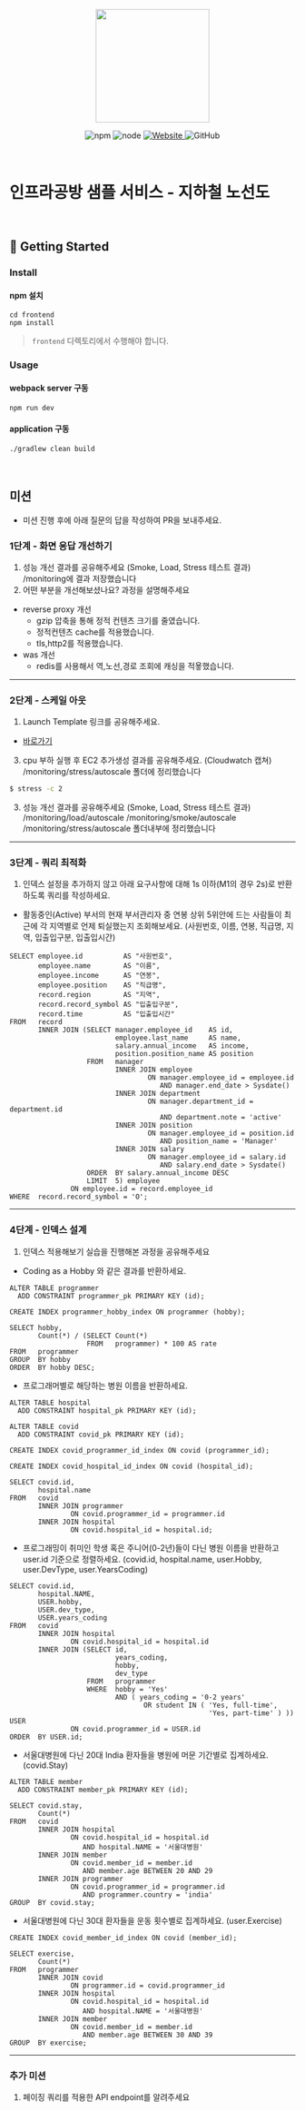 <p align="center">
    <img width="200px;" src="https://raw.githubusercontent.com/woowacourse/atdd-subway-admin-frontend/master/images/main_logo.png"/>
</p>
<p align="center">
  <img alt="npm" src="https://img.shields.io/badge/npm-%3E%3D%205.5.0-blue">
  <img alt="node" src="https://img.shields.io/badge/node-%3E%3D%209.3.0-blue">
  <a href="https://edu.nextstep.camp/c/R89PYi5H" alt="nextstep atdd">
    <img alt="Website" src="https://img.shields.io/website?url=https%3A%2F%2Fedu.nextstep.camp%2Fc%2FR89PYi5H">
  </a>
  <img alt="GitHub" src="https://img.shields.io/github/license/next-step/atdd-subway-service">
</p>

<br>

# 인프라공방 샘플 서비스 - 지하철 노선도

<br>

## 🚀 Getting Started

### Install
#### npm 설치
```
cd frontend
npm install
```
> `frontend` 디렉토리에서 수행해야 합니다.

### Usage
#### webpack server 구동
```
npm run dev
```
#### application 구동
```
./gradlew clean build
```
<br>

## 미션

* 미션 진행 후에 아래 질문의 답을 작성하여 PR을 보내주세요.


### 1단계 - 화면 응답 개선하기
1. 성능 개선 결과를 공유해주세요 (Smoke, Load, Stress 테스트 결과)
/monitoring에 결과 저장했습니다
2. 어떤 부분을 개선해보셨나요? 과정을 설명해주세요
- reverse proxy 개선
  - gzip 압축을 통해 정적 컨텐츠 크기를 줄였습니다.
  - 정적컨텐츠 cache를 적용했습니다.
  - tls,http2를 적용했습니다.
- was 개선
  - redis를 사용해서 역,노선,경로 조회에 캐싱을 적욯했습니다.
---

### 2단계 - 스케일 아웃

1. Launch Template 링크를 공유해주세요.
- [바로가기](https://ap-northeast-2.console.aws.amazon.com/ec2/home?region=ap-northeast-2#LaunchTemplateDetails:launchTemplateId=lt-01791e69a8c40e4ec)

3. cpu 부하 실행 후 EC2 추가생성 결과를 공유해주세요. (Cloudwatch 캡쳐)
/monitoring/stress/autoscale
폴더에 정리했습니다
```sh
$ stress -c 2
```

3. 성능 개선 결과를 공유해주세요 (Smoke, Load, Stress 테스트 결과)
/monitoring/load/autoscale
/monitoring/smoke/autoscale
/monitoring/stress/autoscale
폴더내부에 정리했습니다
---

### 3단계 - 쿼리 최적화

1. 인덱스 설정을 추가하지 않고 아래 요구사항에 대해 1s 이하(M1의 경우 2s)로 반환하도록 쿼리를 작성하세요.

- 활동중인(Active) 부서의 현재 부서관리자 중 연봉 상위 5위안에 드는 사람들이 최근에 각 지역별로 언제 퇴실했는지 조회해보세요. (사원번호, 이름, 연봉, 직급명, 지역, 입출입구분, 입출입시간)
```roomsql
SELECT employee.id          AS "사원번호",
       employee.name        AS "이름",
       employee.income      AS "연봉",
       employee.position    AS "직급명",
       record.region        AS "지역",
       record.record_symbol AS "입출입구분",
       record.time          AS "입출입시간"
FROM   record
       INNER JOIN (SELECT manager.employee_id    AS id,
                          employee.last_name     AS name,
                          salary.annual_income   AS income,
                          position.position_name AS position
                   FROM   manager
                          INNER JOIN employee
                                  ON manager.employee_id = employee.id
                                     AND manager.end_date > Sysdate()
                          INNER JOIN department
                                  ON manager.department_id = department.id
                                     AND department.note = 'active'
                          INNER JOIN position
                                  ON manager.employee_id = position.id
                                     AND position_name = 'Manager'
                          INNER JOIN salary
                                  ON manager.employee_id = salary.id
                                     AND salary.end_date > Sysdate()
                   ORDER  BY salary.annual_income DESC
                   LIMIT  5) employee
               ON employee.id = record.employee_id
WHERE  record.record_symbol = 'O'; 

```
---

### 4단계 - 인덱스 설계

1. 인덱스 적용해보기 실습을 진행해본 과정을 공유해주세요
- Coding as a Hobby 와 같은 결과를 반환하세요.
```roomsql
ALTER TABLE programmer
  ADD CONSTRAINT programmer_pk PRIMARY KEY (id);

CREATE INDEX programmer_hobby_index ON programmer (hobby);

SELECT hobby,
       Count(*) / (SELECT Count(*)
                   FROM   programmer) * 100 AS rate
FROM   programmer
GROUP  BY hobby
ORDER  BY hobby DESC; 
```

- 프로그래머별로 해당하는 병원 이름을 반환하세요.
```roomsql
ALTER TABLE hospital
  ADD CONSTRAINT hospital_pk PRIMARY KEY (id);

ALTER TABLE covid
  ADD CONSTRAINT covid_pk PRIMARY KEY (id);

CREATE INDEX covid_programmer_id_index ON covid (programmer_id);

CREATE INDEX covid_hospital_id_index ON covid (hospital_id); 

SELECT covid.id,
       hospital.name
FROM   covid
       INNER JOIN programmer
               ON covid.programmer_id = programmer.id
       INNER JOIN hospital
               ON covid.hospital_id = hospital.id; 
```
- 프로그래밍이 취미인 학생 혹은 주니어(0-2년)들이 다닌 병원 이름을 반환하고 user.id 기준으로 정렬하세요. (covid.id, hospital.name, user.Hobby, user.DevType, user.YearsCoding)
```roomsql
SELECT covid.id,
       hospital.NAME,
       USER.hobby,
       USER.dev_type,
       USER.years_coding
FROM   covid
       INNER JOIN hospital
               ON covid.hospital_id = hospital.id
       INNER JOIN (SELECT id,
                          years_coding,
                          hobby,
                          dev_type
                   FROM   programmer
                   WHERE  hobby = 'Yes'
                          AND ( years_coding = '0-2 years'
                                 OR student IN ( 'Yes, full-time',
                                                 'Yes, part-time' ) )) USER
               ON covid.programmer_id = USER.id
ORDER  BY USER.id; 
```
- 서울대병원에 다닌 20대 India 환자들을 병원에 머문 기간별로 집계하세요. (covid.Stay)
```roomsql
ALTER TABLE member
  ADD CONSTRAINT member_pk PRIMARY KEY (id); 

SELECT covid.stay,
       Count(*)
FROM   covid
       INNER JOIN hospital
               ON covid.hospital_id = hospital.id
                  AND hospital.NAME = '서울대병원'
       INNER JOIN member
               ON covid.member_id = member.id
                  AND member.age BETWEEN 20 AND 29
       INNER JOIN programmer
               ON covid.programmer_id = programmer.id
                  AND programmer.country = 'india'
GROUP  BY covid.stay; 
```

- 서울대병원에 다닌 30대 환자들을 운동 횟수별로 집계하세요. (user.Exercise)
```roomsql
CREATE INDEX covid_member_id_index ON covid (member_id);

SELECT exercise,
       Count(*)
FROM   programmer
       INNER JOIN covid
               ON programmer.id = covid.programmer_id
       INNER JOIN hospital
               ON covid.hospital_id = hospital.id
                  AND hospital.NAME = '서울대병원'
       INNER JOIN member
               ON covid.member_id = member.id
                  AND member.age BETWEEN 30 AND 39
GROUP  BY exercise;
```
---

### 추가 미션

1. 페이징 쿼리를 적용한 API endpoint를 알려주세요
